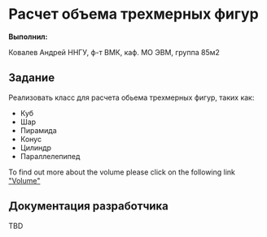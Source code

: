 # Расчет объема трехмерных фигур


**Выполнил:**

Ковалев Андрей
ННГУ, ф-т ВМК, каф. МО ЭВМ, группа 85м2

## Задание 

Реализовать класс для расчета обьема трехмерных фигур, таких как:

 * Куб
 * Шар
 * Пирамида
 * Конус
 * Цилиндр
 * Параллелепипед

To find out more about the volume please click on the following link ["Volume"](http://en.wikipedia.org/wiki/Volume) 

## Документация разработчика

TBD
